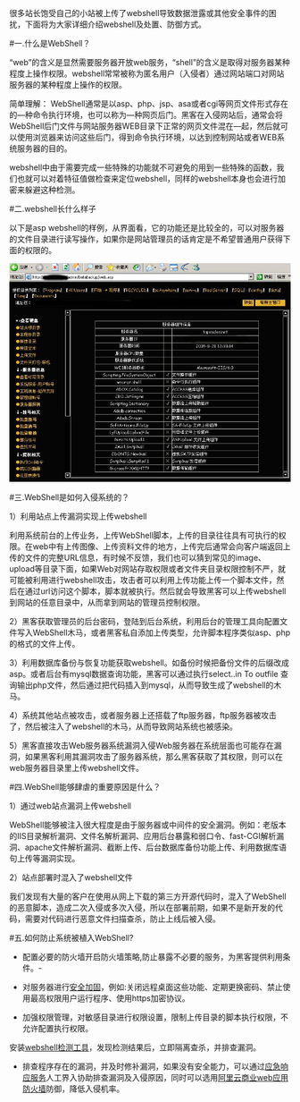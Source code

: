 很多站长饱受自己的小站被上传了webshell导致数据泄露或其他安全事件的困扰，下面将为大家详细介绍webshell及处置、防御方式。

#一.什么是WebShell？

“web”的含义是显然需要服务器开放web服务，“shell”的含义是取得对服务器某种程度上操作权限。webshell常常被称为匿名用户（入侵者）通过网站端口对网站服务器的某种程度上操作的权限。

简单理解： WebShell通常是以asp、php、jsp、asa或者cgi等网页文件形式存在的—种命令执行环境，也可以称为—种网页后门。黑客在入侵网站后，通常会将WebShell后门文件与网站服务器WEB目录下正常的网页文件混在—起，然后就可以使用浏览器来访问这些后门，得到命令执行环境，以达到控制网站或者WEB系统服务器的目的。

webshell中由于需要完成一些特殊的功能就不可避免的用到一些特殊的函数，我们也就可以对着特征值做检查来定位webshell，同样的webshell本身也会进行加密来躲避这种检测。

#二.webshell长什么样子

以下是asp webshell的样例，从界面看，它的功能还是比较全的，可以对服务器的文件目录进行读写操作，如果你是网站管理员的话肯定是不希望普通用户获得下面的权限的。

![webshell](../image/chapter6/6-3-1.jpg)

#三.WebShell是如何入侵系统的？

1）利用站点上传漏洞实现上传webshell

利用系统前台的上传业务，上传WebShell脚本，上传的目录往往具有可执行的权限。在web中有上传图像、上传资料文件的地方，上传完后通常会向客户端返回上传的文件的完整URL信息，有时候不反馈，我们也可以猜到常见的image、upload等目录下面，如果Web对网站存取权限或者文件夹目录权限控制不严，就可能被利用进行webshell攻击，攻击者可以利用上传功能上传一个脚本文件，然后在通过url访问这个脚本，脚本就被执行。然后就会导致黑客可以上传webshell到网站的任意目录中，从而拿到网站的管理员控制权限。

2）黑客获取管理员的后台密码，登陆到后台系统，利用后台的管理工具向配置文件写入WebShell木马，或者黑客私自添加上传类型，允许脚本程序类似asp、php的格式的文件上传。

3）利用数据库备份与恢复功能获取webshell。如备份时候把备份文件的后缀改成asp。或者后台有mysql数据查询功能，黑客可以通过执行select..in To outfile 查询输出php文件，然后通过把代码插入到mysql，从而导致生成了webshell的木马。

4）系统其他站点被攻击，或者服务器上还搭载了ftp服务器，ftp服务器被攻击了，然后被注入了webshell的木马，从而导致网站系统也被感染。

5）黑客直接攻击Web服务器系统漏洞入侵Web服务器在系统层面也可能存在漏洞，如果黑客利用其漏洞攻击了服务器系统，那么黑客获取了其权限，则可以在web服务器目录里上传webshell文件。

#四.WebShell能够肆虐的重要原因是什么？

1）通过web站点漏洞上传webshell

WebShell能够被注入很大程度是由于服务器或中间件的安全漏洞。例如：老版本的IIS目录解析漏洞、文件名解析漏洞、应用后台暴露和弱口令、fast-CGI解析漏洞、apache文件解析漏洞、截断上传、后台数据库备份功能上传、利用数据库语句上传等漏洞实现。

2）站点部署时混入了webshell文件

我们发现有大量的客户在使用从网上下载的第三方开源代码时，混入了WebShell的恶意脚本，造成二次入侵或多次入侵，所以在部署前期，如果不是新开发的代码，需要对代码进行恶意文件扫描查杀，防止上线后被入侵。

#五.如何防止系统被植入WebShell?

- 配置必要的防火墙开启防火墙策略,防止暴露不必要的服务，为黑客提供利用条件。- 

- 对服务器进行[安全加固](https://help.aliyun.com/knowledge_list/60793.html?spm=5176.7760859.2.3.sWPZcI)，例如:关闭远程桌面这些功能、定期更换密码、禁止使用最高权限用户运行程序、使用https加密协议。

- 加强权限管理，对敏感目录进行权限设置，限制上传目录的脚本执行权限，不允许配置执行权限。

安装[webshell检测工具](https://www.aliyun.com/product/aegis?spm=5176.7760859.2.4.sWPZcI)，发现检测结果后，立即隔离查杀，并排查漏洞。

- 排查程序存在的漏洞，并及时修补漏洞，如果没有安全能力，可以通过[应急响应服务](https://promotion.aliyun.com/ntms/act/xianzhiresponse.html?spm=5176.7760859.2.5.sWPZcI)人工界入协助排查漏洞及入侵原因，同时可以选用[阿里云商业web应用防火墙](https://www.aliyun.com/product/waf?spm=5176.7760859.2.6.sWPZcI)防御，降低入侵机率。